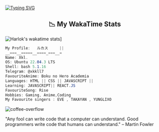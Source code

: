 
[![Typing SVG](https://readme-typing-svg.herokuapp.com?font=Fira+Code&pause=1000&color=FFFFFF&width=435&lines=YO%2C+IM+XKL)](https://git.io/typing-svg)
<h2 align = "center"> 📉 My WakaTime Stats</h2>

  
![Harlok's wakatime stats](https://github-readme-stats.vercel.app/api/wakatime?username=LuckxSz)]





```csharp
My Profile:   ルカス     || 
__===__=====__====_===__=
Name: Xkl.
OS: Ubuntu 22.04.3 LTS
Shell: bash 5.1.16 
Telegram: @xkkll7
FavouriteAnime: Boku no Hero Academia 
Languages: HTML || CSS || JAVASCRIPT || 
Learning: JAVASCRIPT|| REACT.JS
FavouriteSong: Rise 
Hobbies: Gaming, Anime,Coding 
My Favourite singers : EVE , TAKAYAN , YUNGLIXO
```





![coffee-overflow](https://github.com/LuckxSz/LuckxSz/assets/135531180/f70d42e3-83b9-423b-8694-051b172fb47c)




"Any fool can write code that a computer can understand. Good programmers write code that humans can understand."
– Martin Fowler
